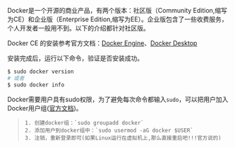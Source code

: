 Docker是一个开源的商业产品，有两个版本：社区版（Community Edition,缩写为CE）和企业版（Enterprise Edition,缩写为EE）。企业版包含了一些收费服务，个人开发者一般用不到。以下的介绍都针对社区版。

Docker CE 的安装参考官方文档：[Docker Engine](https://docs.docker.com/engine/install/)、[Docker Desktop](https://docs.docker.com/desktop/install/mac-install/)

安装完成后，运行以下命令，验证是否安装成功。

```bash
$ sudo docker version
# 或者 
$ sudo docker info
```

Docker需要用户具有sudo权限，为了避免每次命令都输入`sudo`，可以把用户加入Docker用户组([官方文档](https://docs.docker.com/engine/install/linux-postinstall/#manage-docker-as-a-non-root-user))。

>     1. 创建docker组：`sudo groupadd docker`
>     2. 添加用户到docker组中：`sudo usermod -aG docker $USER`
>     3. 注销，重新登录即可(如果Linux运行在虚拟机上,那么直接重启吧!!!官方说的)

